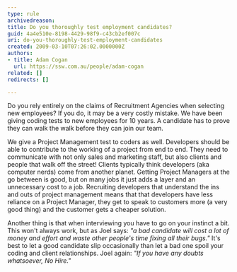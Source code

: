 ```yaml
---
type: rule
archivedreason: 
title: Do you thoroughly test employment candidates?
guid: 4a4e510e-8198-4429-98f9-c43cb2ef007c
uri: do-you-thoroughly-test-employment-candidates
created: 2009-03-10T07:26:02.0000000Z
authors:
- title: Adam Cogan
  url: https://ssw.com.au/people/adam-cogan
related: []
redirects: []

---
```


Do you rely entirely on the claims of Recruitment Agencies when selecting new employees? If you do, it may be a very costly mistake. We have been giving coding tests to new employees for 10 years. A candidate has to prove they can walk the walk before they can join our team.

<!--endintro-->

We give a Project Management test to coders as well. Developers should be able to contribute to the working of a project from end to end. They need to communicate with not only sales and marketing staff, but also clients and people that walk off the street! Clients typically think developers (aka computer nerds) come from another planet. Getting Project Managers at the go between is good, but on many jobs it just adds a layer and an unnecessary cost to a job. Recruiting developers that understand the ins and outs of project management means that that developers have less reliance on a Project Manager, they get to speak to customers more (a very good thing) and the customer gets a cheaper solution.

Another thing is that when interviewing you have to go on your instinct a bit. This won't always work, but as Joel says: _"a bad candidate will cost a lot of money and effort and waste other people's time fixing all their bugs."_ It's best to let a good candidate slip occasionally than let a bad one spoil your coding and client relationships. Joel again: _"If you have any doubts whatsoever, No Hire."_
